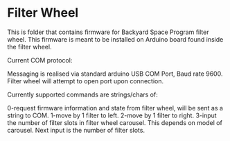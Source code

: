 # Filter Wheel
This is folder that contains firmware for Backyard Space Program filter wheel. This firmware is meant to be installed on Arduino board found inside the filter wheel.

Current COM protocol:

Messaging is realised via standard arduino USB COM Port, Baud rate 9600. Filter wheel will attempt to open port upon connection.

Currently supported commands are strings/chars of:

0-request firmware information and state from filter wheel, will be sent as a string to COM.
1-move by 1 filter to left.
2-move by 1 filter to right.
3-input the number of filter slots in filter wheel carousel. This depends on model of carousel. Next input is the number of filter slots.
